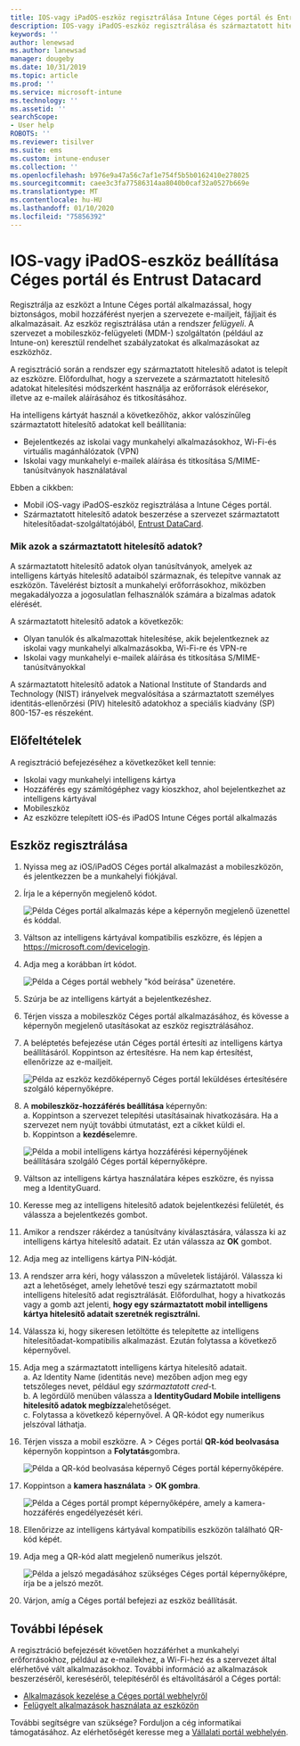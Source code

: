 ```yaml
---
title: IOS-vagy iPadOS-eszköz regisztrálása Intune Céges portál és Entrust Datacard
description: IOS-vagy iPadOS-eszköz regisztrálása és származtatott hitelesítőadat-hitelesítés beállítása Entrust Datacard használatával.
keywords: ''
author: lenewsad
ms.author: lanewsad
manager: dougeby
ms.date: 10/31/2019
ms.topic: article
ms.prod: ''
ms.service: microsoft-intune
ms.technology: ''
ms.assetid: ''
searchScope:
- User help
ROBOTS: ''
ms.reviewer: tisilver
ms.suite: ems
ms.custom: intune-enduser
ms.collection: ''
ms.openlocfilehash: b976e9a47a56c7af1e754f5b5b0162410e278025
ms.sourcegitcommit: caee3c3fa77586314aa8040b0caf32a0527b669e
ms.translationtype: MT
ms.contentlocale: hu-HU
ms.lasthandoff: 01/10/2020
ms.locfileid: "75856392"
---
```

# <a name="set-up-ios-or-ipados-device-with-company-portal-and-entrust-datacard"></a>IOS-vagy iPadOS-eszköz beállítása Céges portál és Entrust Datacard

Regisztrálja az eszközt a Intune Céges portál alkalmazással, hogy biztonságos, mobil hozzáférést nyerjen a szervezete e-mailjeit, fájljait és alkalmazásait. Az eszköz regisztrálása után a rendszer *felügyeli*. A szervezet a mobileszköz-felügyeleti (MDM-) szolgáltatón (például az Intune-on) keresztül rendelhet szabályzatokat és alkalmazásokat az eszközhöz.  

A regisztráció során a rendszer egy származtatott hitelesítő adatot is telepít az eszközre. Előfordulhat, hogy a szervezete a származtatott hitelesítő adatokat hitelesítési módszerként használja az erőforrások elérésekor, illetve az e-mailek aláírásához és titkosításához. 

Ha intelligens kártyát használ a következőhöz, akkor valószínűleg származtatott hitelesítő adatokat kell beállítania:  

* Bejelentkezés az iskolai vagy munkahelyi alkalmazásokhoz, Wi-Fi-és virtuális magánhálózatok (VPN)
* Iskolai vagy munkahelyi e-mailek aláírása és titkosítása S/MIME-tanúsítványok használatával  

Ebben a cikkben:  

   * Mobil iOS-vagy iPadOS-eszköz regisztrálása a Intune Céges portál.  
   * Származtatott hitelesítő adatok beszerzése a szervezet származtatott hitelesítőadat-szolgáltatójából, [Entrust DataCard](https://www.entrustdatacard.com/).  

### <a name="what-are-derived-credentials"></a>Mik azok a származtatott hitelesítő adatok?  
A származtatott hitelesítő adatok olyan tanúsítványok, amelyek az intelligens kártyás hitelesítő adataiból származnak, és telepítve vannak az eszközön. Távelérést biztosít a munkahelyi erőforrásokhoz, miközben megakadályozza a jogosulatlan felhasználók számára a bizalmas adatok elérését.  

A származtatott hitelesítő adatok a következők: 
* Olyan tanulók és alkalmazottak hitelesítése, akik bejelentkeznek az iskolai vagy munkahelyi alkalmazásokba, Wi-Fi-re és VPN-re
* Iskolai vagy munkahelyi e-mailek aláírása és titkosítása S/MIME-tanúsítványokkal

A származtatott hitelesítő adatok a National Institute of Standards and Technology (NIST) irányelvek megvalósítása a származtatott személyes identitás-ellenőrzési (PIV) hitelesítő adatokhoz a speciális kiadvány (SP) 800-157-es részeként.  

## <a name="prerequisites"></a>Előfeltételek

 A regisztráció befejezéséhez a következőket kell tennie:

* Iskolai vagy munkahelyi intelligens kártya
* Hozzáférés egy számítógéphez vagy kioszkhoz, ahol bejelentkezhet az intelligens kártyával
* Mobileszköz
* Az eszközre telepített iOS-és iPadOS Intune Céges portál alkalmazás  


## <a name="enroll-device"></a>Eszköz regisztrálása  
1. Nyissa meg az iOS/iPadOS Céges portál alkalmazást a mobileszközön, és jelentkezzen be a munkahelyi fiókjával.  

2. Írja le a képernyőn megjelenő kódot.  

    ![Példa Céges portál alkalmazás képe a képernyőn megjelenő üzenettel és kóddal.](./media/copy-code-intercede.png)   

3. Váltson az intelligens kártyával kompatibilis eszközre, és lépjen a https://microsoft.com/devicelogin. 
4. Adja meg a korábban írt kódot.  

    ![Példa a Céges portál webhely "kód beírása" üzenetére.](./media/enter-code-intercede.png)   

5. Szúrja be az intelligens kártyát a bejelentkezéshez.   
6. Térjen vissza a mobileszköz Céges portál alkalmazásához, és kövesse a képernyőn megjelenő utasításokat az eszköz regisztrálásához.  
7. A beléptetés befejezése után Céges portál értesíti az intelligens kártya beállításáról. Koppintson az értesítésre. Ha nem kap értesítést, ellenőrizze az e-mailjeit.   

    ![Példa az eszköz kezdőképernyő Céges portál leküldéses értesítésére szolgáló képernyőképre.](./media/action-required-in-app-intercede.png)  

8. A **mobileszköz-hozzáférés beállítása** képernyőn:   
    a. Koppintson a szervezet telepítési utasításainak hivatkozására. Ha a szervezet nem nyújt további útmutatást, ezt a cikket küldi el.  
    b. Koppintson a **kezdés**elemre.  

    ![Példa a mobil intelligens kártya hozzáférési képernyőjének beállítására szolgáló Céges portál képernyőképre.](./media/smart-card-info-intercede.png)

9. Váltson az intelligens kártya használatára képes eszközre, és nyissa meg a IdentityGuard. 
10. Keresse meg az intelligens hitelesítő adatok bejelentkezési felületét, és válassza a bejelentkezés gombot.  
11. Amikor a rendszer rákérdez a tanúsítvány kiválasztására, válassza ki az intelligens kártya hitelesítő adatait. Ez után válassza az **OK** gombot. 
12. Adja meg az intelligens kártya PIN-kódját.  
13. A rendszer arra kéri, hogy válasszon a műveletek listájáról. Válassza ki azt a lehetőséget, amely lehetővé teszi egy származtatott mobil intelligens hitelesítő adat regisztrálását. Előfordulhat, hogy a hivatkozás vagy a gomb azt jelenti, **hogy egy származtatott mobil intelligens kártya hitelesítő adatait szeretnék regisztrálni.**  
14. Válassza ki, hogy sikeresen letöltötte és telepítette az intelligens hitelesítőadat-kompatibilis alkalmazást. Ezután folytassa a következő képernyővel.   
15. Adja meg a származtatott intelligens kártya hitelesítő adatait.  
    a. Az Identity Name (identitás neve) mezőben adjon meg egy tetszőleges nevet, például egy *származtatott cred*-t.  
    b. A legördülő menüben válassza a **IdentityGudard Mobile intelligens hitelesítő adatok megbízza**lehetőséget.  
    c. Folytassa a következő képernyővel. A QR-kódot egy numerikus jelszóval láthatja.  

16. Térjen vissza a mobil eszközre. A > Céges portál **QR-kód beolvasása** képernyőn koppintson a **Folytatás**gombra. 

    ![Példa a QR-kód beolvasása képernyő Céges portál képernyőképére.](./media/get-qr-code-intercede.png)  
17. Koppintson a **kamera használata** > **OK gombra**.  

    ![Példa a Céges portál prompt képernyőképére, amely a kamera-hozzáférés engedélyezését kéri.](./media/allow-cp-camera-access-intercede.png)  
18. Ellenőrizze az intelligens kártyával kompatibilis eszközön található QR-kód képét.  
19. Adja meg a QR-kód alatt megjelenő numerikus jelszót.  

    ![Példa a jelszó megadásához szükséges Céges portál képernyőképre, írja be a jelszó mezőt.](./media/enter-password-derived-credentials.png)   

20. Várjon, amíg a Céges portál befejezi az eszköz beállítását.  


## <a name="next-steps"></a>További lépések  
A regisztráció befejezését követően hozzáférhet a munkahelyi erőforrásokhoz, például az e-mailekhez, a Wi-Fi-hez és a szervezet által elérhetővé vált alkalmazásokhoz. További információ az alkalmazások beszerzéséről, kereséséről, telepítéséről és eltávolításáról a Céges portál:

* [Alkalmazások kezelése a Céges portál webhelyről](manage-apps-cpweb.md)  
* [Felügyelt alkalmazások használata az eszközön](use-managed-apps-on-your-device-ios.md)  

További segítségre van szüksége? Forduljon a cég informatikai támogatásához. Az elérhetőségét keresse meg a [Vállalati portál webhelyén](https://go.microsoft.com/fwlink/?linkid=2010980).  
